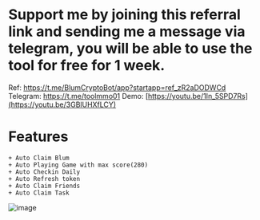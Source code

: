 # Support me by joining this referral link and sending me a message via telegram, you will be able to use the tool for free for 1 week.
Ref: https://t.me/BlumCryptoBot/app?startapp=ref_zR2aDODWCd
Telegram: https://t.me/toolmmo01
Demo: [https://youtu.be/1In_5SPD7Rs](https://youtu.be/3GBlUHXfLCY)
# Features
    + Auto Claim Blum
    + Auto Playing Game with max score(280)
    + Auto Checkin Daily
    + Auto Refresh token
    + Auto Claim Friends
    + Auto Claim Task
![image](https://github.com/FnPrtScr/Blum-Airdrop-Mutiple-Thread/assets/86066853/1a95a242-e92e-499e-b7cc-f4fcef41b776)

